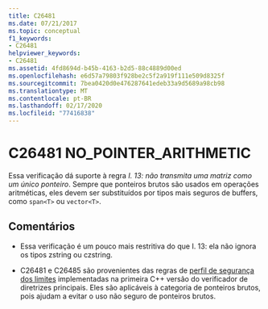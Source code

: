 ```yaml
---
title: C26481
ms.date: 07/21/2017
ms.topic: conceptual
f1_keywords:
- C26481
helpviewer_keywords:
- C26481
ms.assetid: 4fd8694d-b45b-4163-b2d5-88c4889d00ed
ms.openlocfilehash: e6d57a79803f928be2c5f2a919f111e509d8325f
ms.sourcegitcommit: 7bea0420d0e476287641edeb33a9d5689a98cb98
ms.translationtype: MT
ms.contentlocale: pt-BR
ms.lasthandoff: 02/17/2020
ms.locfileid: "77416838"
---
```

# <a name="c26481-no_pointer_arithmetic"></a>C26481 NO_POINTER_ARITHMETIC

Essa verificação dá suporte à regra *I. 13: não transmita uma matriz como um único ponteiro*. Sempre que ponteiros brutos são usados em operações aritméticas, eles devem ser substituídos por tipos mais seguros de buffers, como `span<T>` ou `vector<T>`.

## <a name="remarks"></a>Comentários

- Essa verificação é um pouco mais restritiva do que I. 13: ela não ignora os tipos zstring ou czstring.

- C26481 e C26485 são provenientes das regras de [perfil de segurança dos limites](https://github.com/isocpp/CppCoreGuidelines/blob/master/CppCoreGuidelines.md) implementadas na primeira C++ versão do verificador de diretrizes principais. Eles são aplicáveis à categoria de ponteiros brutos, pois ajudam a evitar o uso não seguro de ponteiros brutos.
